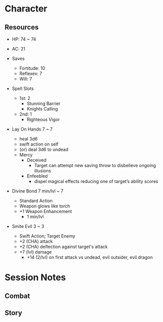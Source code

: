 # Character

## Resources

- HP: 74 ~ 74

- AC: 21

- Saves
    - Fortitude: 10
    - Reflexex: 7
    - Will: 7

- Spell Slots
    - 1st: 2
        - Stunning Barrier
        - Knights Calling
    - 2nd: 1
        - Righteous Vigor

- Lay On Hands 7 ~ 7
    - heal 3d6
    - swift action on self
    - (or) deal 3d6 to undead
    - Mercy
        - Deceived
            - Target can attempt new saving throw to disbelieve ongoing illusions
        - Enfeebled
            - dispel magical effects reducing one of target’s ability scores

- Divine Bond 7 min/lvl ~ 7
    - Standard Action
    - Weapon glows like torch
    - +1 Weapon Enhancement 
        - 1 min/lvl

- Smite Evil 3 ~ 3
    - Swift Action; Target Enemy
    - +2 (CHA) attack
    - +2 (CHA) deflection against target's attack
    - +7 (lvl) damage
        - +14 (2/lvl) on first attack vs undead, evil outsider, evil dragon

# Session Notes

## Combat

## Story

